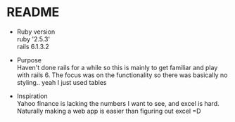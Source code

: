 # README

* Ruby version  
ruby '2.5.3'  
rails 6.1.3.2  

* Purpose  
Haven't done rails for a while so this is mainly to get familiar and play with rails 6. The focus was on the functionality so there was basically no styling.. yeah I just used tables  

* Inspiration  
Yahoo finance is lacking the numbers I want to see, and excel is hard. Naturally making a web app is easier than figuring out excel =D
